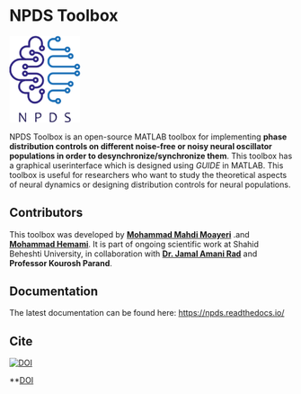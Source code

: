 # NPDS Toolbox

<img src="https://github.com/cmplab/npds-toolbox/blob/main/docs/Pictures/NPDS-logo.svg" alt="alt text" width=25%>

NPDS  Toolbox  is  an  open-source  MATLAB  toolbox  for  implementing  **phase distribution controls on different noise-free or noisy neural oscillator populations in order to desynchronize/synchronize them**. This toolbox has a graphical userinterface which is designed using *GUIDE* in MATLAB.  This toolbox is useful for researchers who want to study the theoretical aspects of neural  dynamics  or designing  distribution controls for neural populations.

## Contributors

This toolbox was developed by **[Mohammad Mahdi Moayeri](https://github.com/mahdimyr)** .and **[Mohammad Hemami](https://github.com/gaslakh)**.  It is part of ongoing scientific work at Shahid Beheshti University, in collaboration with **[Dr. Jamal Amani Rad](https://github.com/amanirad)** and **Professor Kourosh Parand**.

## Documentation

The latest documentation can be found here: https://npds.readthedocs.io/

## Cite

[![DOI](https://zenodo.org/badge/doi/10.5281/zenodo.5060339.svg)](https://zenodo.org/record/5060339#.YN8Cc6gzZnI)


**[DOI](https://www.sciencedirect.com/science/article/abs/pii/S0925231222009183)
